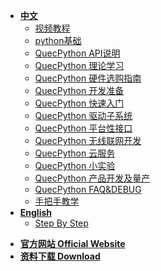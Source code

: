 <!-- docs/_sidebar.md -->

<!-- * [**QuecPython**](/) -->
<!-- * [](/) -->

* [**中文**](/zh-cn/)
   * [视频教程](https://space.bilibili.com/491326023/channel/detail?cid=150963)
   * [python基础](/zh-cn/python/)
   * [QuecPython API说明](/zh-cn/api/)
   * [QuecPython 理论学习](/zh-cn/QuecPythonTheory/)
   * [QuecPython 硬件选购指南](/zh-cn/QuecPythonHW/)
   * [QuecPython 开发准备](/zh-cn/QuecPythonPrepare/)
   * [QuecPython 快速入门](/zh-cn/QuecPythonHelloWord/)
   * [QuecPython 驱动子系统](/zh-cn/QuecPythonSub/)
   * [QuecPython 平台性接口](/zh-cn/QuecPythonInterface/)
   * [QuecPython 无线联网开发](/zh-cn/QuecPythonWirelessNetwork/)
   <!-- * [QuecPython 网络应用开发](/zh-cn/study/) -->
   * [QuecPython 云服务](/zh-cn/QuecPythonCloud/)
   * [QuecPython 小实验](/zh-cn/QuecPythonTest/)
   <!-- * [QuecPython 应用编程框架](/zh-cn/study/) -->
   <!-- * [QuecPython Solution方案开发](/zh-cn/study/) -->
   * [QuecPython 产品开发及量产](/zh-cn/QuecPythonMP/)
   * [QuecPython FAQ&DEBUG](/zh-cn/QuecPythonFAQ&DEBUG/)
   * [手把手教学](/zh-cn/sbs/)
* [**English**](/en-us/)
	* [Step By Step](/en-us/sbs/)


<!--  * [**Wiki 首页 Home**](/) -->
* [**官方网站 Official Website**](//python.quectel.com)
* [**资料下载 Download**](//python.quectel.com/download)